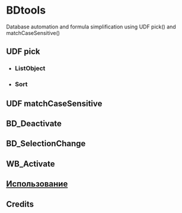 # BDtools
Database automation and formula simplification using UDF pick() and matchCaseSensitive()
## UDF pick
* ### ListObject
* ### Sort
## UDF matchCaseSensitive
## BD_Deactivate
## BD_SelectionChange
## WB_Activate
## [Использование](https://github.com/abakum/BDtools/blob/main/usage.rus.txt)
## Credits
